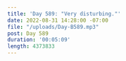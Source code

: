 ```yaml
---
title: 'Day 589: "Very disturbing."'
date: 2022-08-31 14:28:00 -07:00
file: "/uploads/Day-B589.mp3"
post: Day 589
duration: '00:05:09'
length: 4373833
---
```


